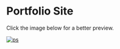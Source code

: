 # Portfolio Site

Click the image below for a better preview.

[![ps](https://user-images.githubusercontent.com/12492121/29436850-ab062230-837b-11e7-8d05-efaaf94505b2.png)](https://user-images.githubusercontent.com/12492121/29436850-ab062230-837b-11e7-8d05-efaaf94505b2.png)
